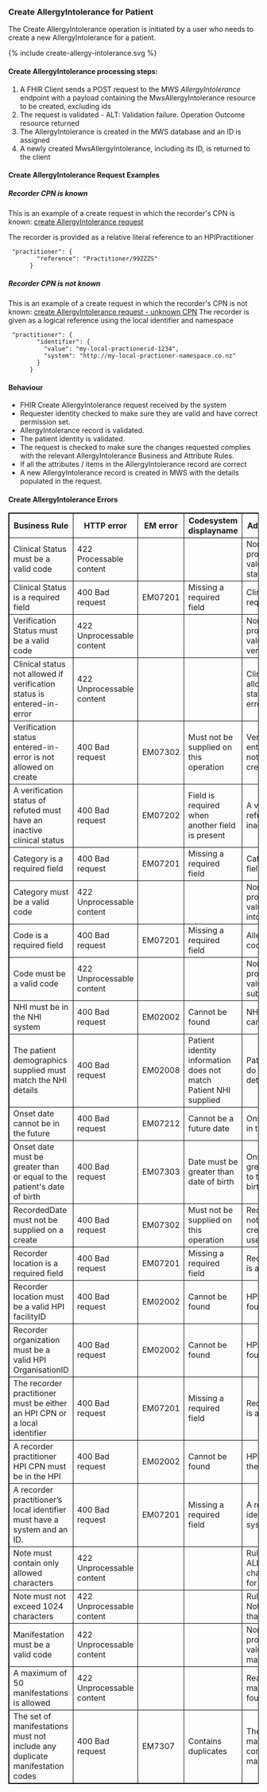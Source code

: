 

### Create AllergyIntolerance  for Patient

The Create AllergyIntolerance  operation is initiated by a user who needs to create a new AllergyIntolerance for a patient.


<div>
{% include create-allergy-intolerance.svg %}
</div>



####  Create AllergyIntolerance processing steps:

1. A FHIR Client sends a POST request to the MWS *AllergyIntolerance* endpoint with  a payload containing the MwsAllergyIntolerance resource to be created, excluding ids
2. The request is validated - ALT: Validation failure. Operation Outcome resource returned
3. The AllergyIntolerance is created in the MWS database and an ID is assigned
4. A newly created  MwsAllergyIntolerance, including its ID,  is returned to the client


####  Create AllergyIntolerance Request Examples

##### Recorder CPN is known

This is an example of a create request in which the recorder's CPN is known:
[create AllergyIntolerance request](AllergyIntolerance-MwsAllergyIntolerance.json.html)

The recorder is provided as a relative literal reference to an HPIPractitioner 

```
 "practitioner": {
        "reference": "Practitioner/99ZZZS"
      }
```

##### Recorder CPN is not known

This is an example of a create request in which the recorder's CPN is not known:
[create AllergyIntolerance request - unknown CPN](AllergyIntolerance-MwsAllergyIntolerance-3.json.html)
The recorder is given as a logical reference using the local identifier and namespace

```
 "practitioner": {
        "identifier": {
          "value": "my-local-practionerid-1234",
          "system": "http://my-local-practioner-namespace.co.nz"
        }
      }
```

#### Behaviour

* FHIR Create AllergyIntolerance request received by the system
* Requester identity checked to make sure they are valid and have correct permission set.
* AllergyIntolerance record is validated.
* The patient identity is validated.
* The request is checked  to make sure the changes requested complies with the relevant AllergyIntolerance Business and Attribute Rules.
* If all the attributes / items in the AllergyIntolerance record are correct
* A new AllergyIntolerance record is created in MWS with the details populated in the request.


<h4>Create AllergyIntolerance Errors</h4>
<table>
<style>
table, th, td {
  border: 1px solid black;
  border-collapse: collapse;
}
</style>
<tr><th>Business Rule</th>
<th>HTTP error</th>
<th>EM error</th>
<th>Codesystem displayname</th>
<th>Additional description</th></tr>

<tr><td>Clinical Status must be a valid code</td>
<td>422 Processable content </td>
<td></td>
<td></td>
<td>None of the codings provided are in the value set Mws clinical status</td></tr>

<tr><td>Clinical Status is a required field</td>
<td>400 Bad request</td>
<td>EM07201</td>
<td>Missing a required field</td>
<td>Clinical Status is a required field on create</td></tr>

<tr><td>Verification Status must be a valid code</td>
<td>422 Unprocessable content</td>
<td></td>
<td></td>
<td>None of the codings provided are in the value set Mws verification status</td></tr>

<tr><td>Clinical status not allowed if verification status is entered-in-error</td>
<td>422 Unprocessable content</td>
<td></td>
<td></td>
<td>Clinical status not allowed if verification status is entered-in-error</td></tr>

<tr><td>Verification status entered-in-error is not allowed on create</td>
<td>400 Bad request</td>
<td>EM07302</td>
<td>Must not be supplied on this operation</td>
<td>Verification status of enter-in-error must not be supplied on a create operation</td></tr>

<tr><td>A verification status of refuted must have an inactive clinical status</td>
<td>400 Bad request</td>
<td>EM07202</td>
<td>Field is required when another field is present</td>
<td>A verification status of refuted must have an inactive clinical status</td></tr>

<tr><td>Category is a required field</td>
<td>400 Bad request</td>
<td>EM07201</td>
<td>Missing a required field</td>
<td>Category is a required field</td></tr>

<tr><td>Category must be a valid code</td>
<td>422 Unprocessable content</td>
<td></td>
<td></td>
<td>None of the codings provided are in the value set allergy intolerance category</td></tr>

<tr><td>Code is a required  field</td>
<td>400 Bad request</td>
<td>EM07201</td>
<td>Missing a required field</td>
<td>AllergyIntolerance code is a required field</td></tr>

<tr><td>Code must be a valid code</td>
<td>422 Unprocessable content</td>
<td></td>
<td></td>
<td>None of the codings provided are in the value set  mws substance combined</td></tr>

<tr><td>NHI must be in the NHI system</td>
<td>400 Bad request</td>
<td>EM02002</td>
<td>Cannot be found</td>
<td>NHI number supplied cannot be found</td></tr>

<tr><td>The patient demographics supplied must match the NHI details</td>
<td>400 Bad request</td>
<td>EM02008</td>
<td>Patient identity information does not match Patient NHI supplied</td>
<td>Patient details supplied do not match the NHI details</td></tr>

<tr><td>Onset date cannot be in the future</td>
<td>400 Bad request</td>
<td>EM07212</td>
<td>Cannot be a future date</td>
<td>Onset date cannot be in the future</td></tr>

<tr><td>Onset date must be greater than or equal to the patient's date of birth</td>
<td>400 Bad request</td>
<td>EM07303</td>
<td>Date must be greater than date of birth</td>
<td>Onset date must be greater than or equal to the patient's date of birth</td></tr>

<tr><td>RecordedDate must not be supplied on a create</td>
<td>400 Bad request</td>
<td>EM07302</td>
<td>Must not be supplied on this operation</td>
<td>Recorded date must not be supplied on a create. Todays date is used</td></tr>

<tr><td>Recorder location is a required field</td>
<td>400 Bad request</td>
<td>EM07201</td>
<td>Missing a required field</td>
<td>Recorder HPI facilityID is a required field</td></tr>

<tr><td>Recorder location must be a valid HPI facilityID </td>
<td>400 Bad request</td>
<td>EM02002</td>
<td>Cannot be found</td>
<td>HPI Facility ID not found in the HPI</td></tr>

<tr><td>Recorder organization must be a valid HPI OrganisationID</td>
<td>400 Bad request</td>
<td>EM02002</td>
<td>Cannot be found</td>
<td>HPI Organisation ID not found in the HPI</td></tr>

<tr><td>The recorder practitioner must be either an HPI CPN or a local identifier</td>
<td>400 Bad request</td>
<td>EM07201</td>
<td>Missing a required field</td>
<td>Recorder Practitioner is a required field</td></tr>

<tr><td>A recorder practitioner HPI CPN must be in the HPI</td>
<td>400 Bad request</td>
<td>EM02002</td>
<td>Cannot be found</td>
<td>HPI CPN not found in the HPI</td></tr>

<tr><td>A recorder practitioner’s local identifier must have a system and an ID.</td>
<td>400 Bad request</td>
<td>EM07201</td>
<td>Missing a required field</td>
<td>A recorder's local identifier must have a system and ID</td></tr>

<tr><td>Note must contain only allowed characters</td>
<td>422 Unprocessable content</td>
<td></td>
<td></td>
<td>Rule NOTE-ALLOWED-CHARS  character restrictions for notes</td></tr>

<tr><td>Note must not exceed 1024 characters</td>
<td>422 Unprocessable content</td>
<td></td>
<td></td>
<td>Rule NOTE-LENGTH Notes must be less than 1024 characters</td></tr>

<tr><td>Manifestation must be a valid code</td>
<td>422 Unprocessable content</td>
<td></td>
<td></td>
<td>None of the codings provided are in the value set  mws manifestations</td></tr>

<tr><td>A maximum of 50 manifestations is allowed</td>
<td>422 Unprocessable content</td>
<td></td>
<td></td>
<td>Reaction.manifestation: max allowed = 50, but found &lt;count&gt;</td></tr>

<tr><td>The set of manifestations must not include any duplicate manifestation codes</td>
<td>400 Bad request</td>
<td>EM7307</td>
<td>Contains duplicates</td>
<td>The set of reaction manifestations contains duplicate manifestation codes</td></tr>
</table>
